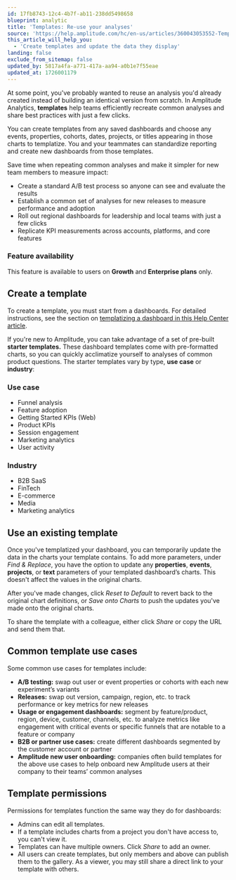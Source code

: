 ```yaml
---
id: 17fb8743-12c4-4b7f-ab11-238dd5498658
blueprint: analytic
title: 'Templates: Re-use your analyses'
source: 'https://help.amplitude.com/hc/en-us/articles/360043053552-Templates-Re-use-your-analyses'
this_article_will_help_you:
  - 'Create templates and update the data they display'
landing: false
exclude_from_sitemap: false
updated_by: 5817a4fa-a771-417a-aa94-a0b1e7f55eae
updated_at: 1726001179
---
```

At some point, you've probably wanted to reuse an analysis you'd already created instead of building an identical version from scratch. In Amplitude Analytics, **templates** help teams efficiently recreate common analyses and share best practices with just a few clicks. 

You can create templates from any saved dashboards and choose any events, properties, cohorts, dates, projects, or titles appearing in those charts to templatize. You and your teammates can standardize reporting and create new dashboards from those templates.

Save time when repeating common analyses and make it simpler for new team members to measure impact:

* Create a standard A/B test process so anyone can see and evaluate the results
* Establish a common set of analyses for new releases to measure performance and adoption
* Roll out regional dashboards for leadership and local teams with just a few clicks
* Replicate KPI measurements across accounts, platforms, and core features

### Feature availability

This feature is available to users on **Growth** and **Enterprise plans** only.

## Create a template

To create a template, you must start from a dashboards. For detailed instructions, see the section on [templatizing a dashboard in this Help Center article](/docs/analytics/dashboard-create).

If you're new to Amplitude, you can take advantage of a set of pre-built **starter templates.** These dashboard templates come with pre-formatted charts, so you can quickly acclimatize yourself to analyses of common product questions. The starter templates vary by type, **use case** or **industry**:

### Use case

* Funnel analysis
* Feature adoption
* Getting Started KPIs (Web)
* Product KPIs
* Session engagement
* Marketing analytics
* User activity

### Industry

* B2B SaaS
* FinTech
* E-commerce
* Media
* Marketing analytics

## Use an existing template

Once you've templatized your dashboard, you can temporarily update the data in the charts your template contains. To add more parameters, under *Find & Replace*, you have the option to update any **properties**, **events**, **projects**, or **text** parameters of your templated dashboard’s charts. This doesn't affect the values in the original charts.

After you've made changes, click *Reset to Default* to revert back to the original chart definitions, or *Save onto Charts* to push the updates you've made onto the original charts.

To share the template with a colleague, either click *Share* or copy the URL and send them that.

## Common template use cases

Some common use cases for templates include:

* **A/B testing:** swap out user or event properties or cohorts with each new experiment’s variants
* **Releases:** swap out version, campaign, region, etc. to track performance or key metrics for new releases
* **Usage or engagement dashboards:** segment by feature/product, region, device, customer, channels, etc. to analyze metrics like engagement with critical events or specific funnels that are notable to a feature or company
* **B2B or partner use cases:** create different dashboards segmented by the customer account or partner
* **Amplitude new user onboarding:** companies often build templates for the above use cases to help onboard new Amplitude users at their company to their teams’ common analyses

## Template permissions

Permissions for templates function the same way they do for dashboards: 

* Admins can edit all templates.
* If a template includes charts from a project you don't have access to, you can't view it.
* Templates can have multiple owners. Click *Share* to add an owner.
* All users can create templates, but only members and above can publish them to the gallery. As a viewer, you may still share a direct link to your template with others.